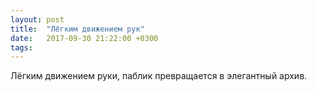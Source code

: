 ```yaml
---
layout: post
title:  "Лёгким движением рук"
date:   2017-09-30 21:22:00 +0300
tags:   
---
```


Лёгким движением руки, паблик превращается в элегантный архив.

<!--excerpt-->
